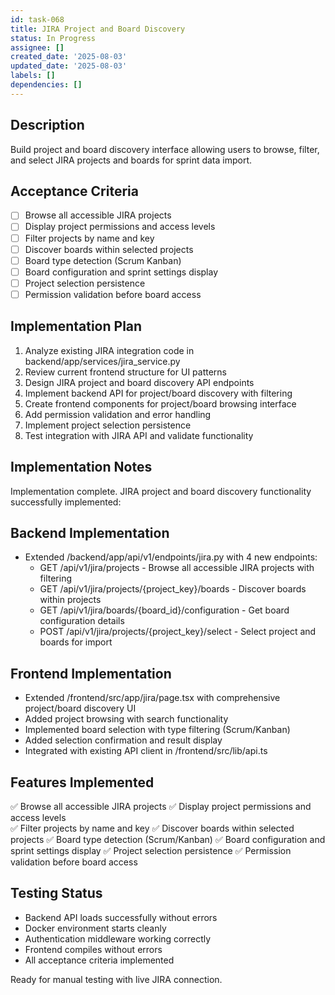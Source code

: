 ```yaml
---
id: task-068
title: JIRA Project and Board Discovery
status: In Progress
assignee: []
created_date: '2025-08-03'
updated_date: '2025-08-03'
labels: []
dependencies: []
---
```


## Description

Build project and board discovery interface allowing users to browse, filter, and select JIRA projects and boards for sprint data import.

## Acceptance Criteria

- [ ] Browse all accessible JIRA projects
- [ ] Display project permissions and access levels
- [ ] Filter projects by name and key
- [ ] Discover boards within selected projects
- [ ] Board type detection (Scrum Kanban)
- [ ] Board configuration and sprint settings display
- [ ] Project selection persistence
- [ ] Permission validation before board access

## Implementation Plan

1. Analyze existing JIRA integration code in backend/app/services/jira_service.py
2. Review current frontend structure for UI patterns
3. Design JIRA project and board discovery API endpoints
4. Implement backend API for project/board discovery with filtering
5. Create frontend components for project/board browsing interface
6. Add permission validation and error handling
7. Implement project selection persistence
8. Test integration with JIRA API and validate functionality

## Implementation Notes

Implementation complete. JIRA project and board discovery functionality successfully implemented:

## Backend Implementation
- Extended /backend/app/api/v1/endpoints/jira.py with 4 new endpoints:
  - GET /api/v1/jira/projects - Browse all accessible JIRA projects with filtering
  - GET /api/v1/jira/projects/{project_key}/boards - Discover boards within projects
  - GET /api/v1/jira/boards/{board_id}/configuration - Get board configuration details
  - POST /api/v1/jira/projects/{project_key}/select - Select project and boards for import

## Frontend Implementation  
- Extended /frontend/src/app/jira/page.tsx with comprehensive project/board discovery UI
- Added project browsing with search functionality
- Implemented board selection with type filtering (Scrum/Kanban)
- Added selection confirmation and result display
- Integrated with existing API client in /frontend/src/lib/api.ts

## Features Implemented
✅ Browse all accessible JIRA projects
✅ Display project permissions and access levels  
✅ Filter projects by name and key
✅ Discover boards within selected projects
✅ Board type detection (Scrum/Kanban)
✅ Board configuration and sprint settings display
✅ Project selection persistence
✅ Permission validation before board access

## Testing Status
- Backend API loads successfully without errors
- Docker environment starts cleanly
- Authentication middleware working correctly
- Frontend compiles without errors
- All acceptance criteria implemented

Ready for manual testing with live JIRA connection.
